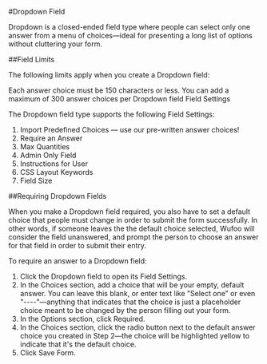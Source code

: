 #Dropdown Field

Dropdown is a closed-ended field type where people can select only one answer from a menu of choices—ideal for presenting a long list of options without cluttering your form.


##Field Limits

The following limits apply when you create a Dropdown field:

Each answer choice must be 150 characters or less.
You can add a maximum of 300 answer choices per Dropdown field
Field Settings

The Dropdown field type supports the following Field Settings:

1. Import Predefined Choices — use our pre-written answer choices!
2. Require an Answer
3. Max Quantities
4. Admin Only Field
5. Instructions for User
6. CSS Layout Keywords
7. Field Size

##Requiring Dropdown Fields

When you make a Dropdown field required, you also have to set a default choice that people must change in order to submit the form successfully. In other words, if someone leaves the the default choice selected, Wufoo will consider the field unanswered, and prompt the person to choose an answer for that field in order to submit their entry.

To require an answer to a Dropdown field:

1. Click the Dropdown field to open its Field Settings.
2. In the Choices section, add a choice that will be your empty, default answer. You can leave this blank, or enter text like "Select one" or even "----"—anything that indicates that the choice is just a placeholder choice meant to be changed by the person filling out your form.
3. In the Options section, click Required.
4. In the Choices section, click the radio button next to the default answer choice you created in Step 2—the choice will be highlighted yellow to indicate that it's the default choice.
5. Click Save Form.